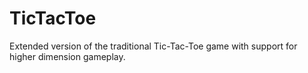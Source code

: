 # TicTacToe
Extended version of the traditional Tic-Tac-Toe game with support for higher dimension gameplay.
